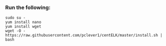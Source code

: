 ### Run the following:

```
sudo su -
yum install nano
yum install wget
wget -O - https://raw.githubusercontent.com/pclever1/centELK/master/install.sh | bash
```

